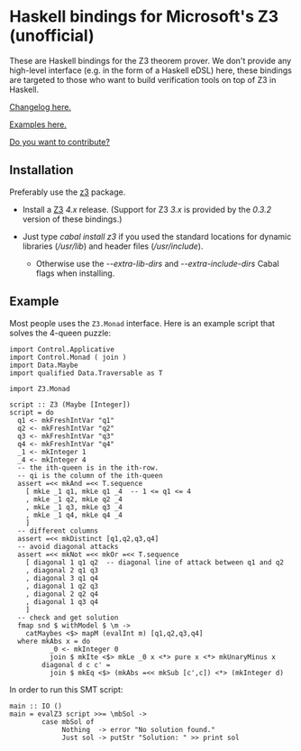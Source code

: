
# Haskell bindings for Microsoft's Z3 (unofficial)

These are Haskell bindings for the Z3 theorem prover.
We don't provide any high-level interface (e.g. in the form of a Haskell eDSL) here,
these bindings are targeted to those who want to build verification tools on top of Z3 in Haskell.

[Changelog here.](blob/master/CHANGES.md)

[Examples here.](tree/master/examples)

[Do you want to contribute?](blob/master/HACKING.md)

## Installation

Preferably use the [z3](http://hackage.haskell.org/package/z3) package.

* Install a [Z3](https://github.com/Z3Prover/z3) *4.x* release.
  (Support for Z3 *3.x* is provided by the *0.3.2* version of these bindings.)
* Just type _cabal install z3_ if you used the standard locations for dynamic libraries (_/usr/lib_) and header files (_/usr/include_).

    * Otherwise use the _--extra-lib-dirs_ and _--extra-include-dirs_ Cabal flags when installing.

## Example

Most people uses the ```Z3.Monad``` interface.
Here is an example script that solves the 4-queen puzzle:

    import Control.Applicative
    import Control.Monad ( join )
    import Data.Maybe
    import qualified Data.Traversable as T

    import Z3.Monad

    script :: Z3 (Maybe [Integer])
    script = do
      q1 <- mkFreshIntVar "q1"
      q2 <- mkFreshIntVar "q2"
      q3 <- mkFreshIntVar "q3"
      q4 <- mkFreshIntVar "q4"
      _1 <- mkInteger 1
      _4 <- mkInteger 4
      -- the ith-queen is in the ith-row.
      -- qi is the column of the ith-queen
      assert =<< mkAnd =<< T.sequence
        [ mkLe _1 q1, mkLe q1 _4  -- 1 <= q1 <= 4
        , mkLe _1 q2, mkLe q2 _4
        , mkLe _1 q3, mkLe q3 _4
        , mkLe _1 q4, mkLe q4 _4
        ]
      -- different columns
      assert =<< mkDistinct [q1,q2,q3,q4]
      -- avoid diagonal attacks
      assert =<< mkNot =<< mkOr =<< T.sequence
        [ diagonal 1 q1 q2  -- diagonal line of attack between q1 and q2
        , diagonal 2 q1 q3
        , diagonal 3 q1 q4
        , diagonal 1 q2 q3
        , diagonal 2 q2 q4
        , diagonal 1 q3 q4
        ]
      -- check and get solution
      fmap snd $ withModel $ \m ->
        catMaybes <$> mapM (evalInt m) [q1,q2,q3,q4]
      where mkAbs x = do
              _0 <- mkInteger 0
              join $ mkIte <$> mkLe _0 x <*> pure x <*> mkUnaryMinus x
            diagonal d c c' =
              join $ mkEq <$> (mkAbs =<< mkSub [c',c]) <*> (mkInteger d)

In order to run this SMT script:

    main :: IO ()
    main = evalZ3 script >>= \mbSol ->
            case mbSol of
                 Nothing  -> error "No solution found."
                 Just sol -> putStr "Solution: " >> print sol

